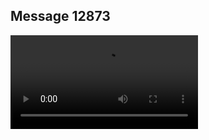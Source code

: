 ## Message 12873



![Video](https://data.iron-swords.co.il/2024/October/21/https://data.iron-swords.co.il/2024/October/21/12873/12873_media.mp4)
